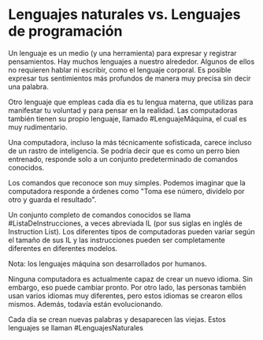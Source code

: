 # Lenguajes naturales vs. Lenguajes de programación
Un lenguaje es un medio (y una herramienta) para expresar y registrar pensamientos. Hay muchos lenguajes a nuestro alrededor. Algunos de ellos no requieren hablar ni escribir, como el lenguaje corporal. Es posible expresar tus sentimientos más profundos de manera muy precisa sin decir una palabra.

Otro lenguaje que empleas cada día es tu lengua materna, que utilizas para manifestar tu voluntad y para pensar en la realidad. Las computadoras también tienen su propio lenguaje, llamado #LenguajeMáquina, el cual es muy rudimentario.

Una computadora, incluso la más técnicamente sofisticada, carece incluso de un rastro de inteligencia. Se podría decir que es como un perro bien entrenado, responde solo a un conjunto predeterminado de comandos conocidos.

Los comandos que reconoce son muy simples. Podemos imaginar que la computadora responde a órdenes como "Toma ese número, divídelo por otro y guarda el resultado".

Un conjunto completo de comandos conocidos se llama #ListaDeInstrucciones, a veces abreviada IL (por sus siglas en inglés de Instruction List). Los diferentes tipos de computadoras pueden variar según el tamaño de sus IL y las instrucciones pueden ser completamente diferentes en diferentes modelos.

Nota: los lenguajes máquina son desarrollados por humanos.


Ninguna computadora es actualmente capaz de crear un nuevo idioma. Sin embargo, eso puede cambiar pronto. Por otro lado, las personas también usan varios idiomas muy diferentes, pero estos idiomas se crearon ellos mismos. Además, todavía están evolucionando.

Cada día se crean nuevas palabras y desaparecen las viejas. Estos lenguajes se llaman #LenguajesNaturales